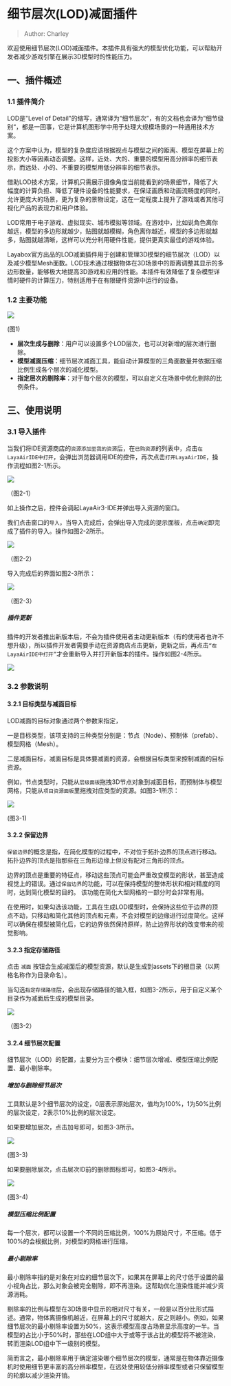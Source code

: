# 细节层次(LOD)减面插件

> Author: Charley

欢迎使用细节层次(LOD)减面插件。本插件具有强大的模型优化功能，可以帮助开发者减少游戏引擎在展示3D模型时的性能压力。

## 一、插件概述

### 1.1 插件简介

LOD是"Level of Detail"的缩写，通常译为“细节层次”，有的文档也会译为”细节级别“，都是一回事，它是计算机图形学中用于处理大规模场景的一种通用技术方案。

这个方案中认为，模型的复杂度应该根据视点与模型之间的距离、模型在屏幕上的投影大小等因素动态调整。这样，近处、大的、重要的模型用高分辨率的细节表示，而远处、小的、不重要的模型用低分辨率的细节表示。

借助LOD技术方案，计算机只需展示摄像角度当前能看到的场景细节，降低了大幅度的计算负担、降低了硬件设备的性能要求，在保证画质和动画流畅度的同时，允许更庞大的场景，更为复杂的景物设定，这在一定程度上提升了游戏或者其他可视化产品的表现力和用户体验。

LOD常用于电子游戏、虚拟现实、城市模拟等领域。在游戏中，比如说角色离你越远，模型的多边形就越少，贴图就越模糊，角色离你越近，模型的多边形就越多，贴图就越清晰，这样可以充分利用硬件性能，提供更真实最佳的游戏体验。

Layabox官方出品的LOD减面插件用于创建和管理3D模型的细节层次（LOD）以及减少模型Mesh面数。LOD技术通过根据物体在3D场景中的距离调整其显示的多边形数量，能够极大地提高3D游戏和应用的性能。本插件有效降低了复杂模型详情时硬件的计算压力，特别适用于在有限硬件资源中运行的设备。

### 1.2 主要功能

![](img/1.png) 

(图1)

- **层次生成与删除**：用户可以设置多个LOD层次，也可以对新增的层次进行删除。
- **模型减面压缩**：细节层次减面工具，能自动计算模型的三角面数量并依据压缩比例生成各个层次的减化模型。
- **指定层次的剔除率**：对于每个层次的模型，可以自定义在场景中优化剔除的比例条件。

## 三、使用说明

### 3.1 导入插件

当我们将IDE资源商店的`资源添加至我的资源`后，在`已购资源`的列表中，点击`在LayaAirIDE中打开`，会弹出浏览器调用IDE的控件，再次点击`打开LayaAirIDE`，操作流程如图2-1所示。

![](img/2-1.png) 

（图2-1）

如上操作之后，控件会调起LayaAir3-IDE并弹出导入资源的窗口。

我们点击窗口的`导入`，当导入完成后，会弹出导入完成的提示面板，点击`确定`即完成了插件的导入。操作如图2-2所示。

![](img/2-2.png) 

（图2-2）

导入完成后的界面如图2-3所示：

![](img/2-3.png) 

（图2-3）

##### 插件更新

插件的开发者推出新版本后，不会为插件使用者主动更新版本（有的使用者也许不想升级），所以插件开发者需要手动在资源商店点击更新，更新之后，再点击`“在LayaAirIDE中打开”`才会重新导入并打开新版本的插件。操作如图2-4所示。

![](img/2-4.png) 

### 3.2 参数说明

#### 3.2.1 目标类型与减面目标

LOD减面的目标对象通过两个参数来指定，

一是目标类型，该项支持的三种类型分别是：节点（Node）、预制体（prefab）、模型网格（Mesh）。

二是减面目标，减面目标是具体要减面的资源，会根据目标类型来控制减面的目标资源。

例如，节点类型时，只能从`层级面板`拖拽3D节点对象到减面目标，而预制体与模型网格，只能从`项目资源面板`里拖拽对应类型的资源。如图3-1所示：

![](img/3-1.png) 

(图3-1)

#### 3.2.2 保留边界

`保留边界`的概念是指，在简化模型的过程中，不对位于拓扑边界的顶点进行移动。拓扑边界的顶点是指那些在三角形边缘上但没有配对三角形的顶点。

边界的顶点是重要的特征点，移动这些顶点可能会严重改变模型的形状，甚至造成视觉上的错误。通过`保留边界`的功能，可以在保持模型的整体形状和相对精度的同时，达到简化模型的目的。 该功能在简化大型网格的一部分时会非常有用。

在使用时，如果勾选该功能，工具在生成LOD模型时，会保持这些位于边界的顶点不动，只移动和简化其他的顶点和元素，不会对模型的边缘进行过度简化。这样可以确保在模型被简化后，它的边界依然保持原样，防止边界形状的改变带来的视觉影响。 

#### 3.2.3 指定存储路径

点击 `减面` 按钮会生成减面后的模型资源，默认是生成到assets下的根目录（以网格名称作为目录命名）。

当勾选`指定存储路径`后，会出现存储路径的输入框，如图3-2所示，用于自定义某个目录作为减面后生成的模型目录。

![](img/3-2.png) 

（图3-2）

#### 3.2.4 细节层次配置

细节层次（LOD）的配置，主要分为三个模块：细节层次增减、模型压缩比例配置、最小剔除率。

##### 增加与删除细节层次

工具默认是3个细节层次的设定，0层表示原始层次，值均为100%，1为50%比例的层次设定，2表示10%比例的层次设定。

如果要增加层次，点击加号即可，如图3-3所示。

![](img/3-3.png) 

(图3-3)

如果要删除层次，点击层次ID前的删除图标即可，如图3-4所示。

![](img/3-4.png) 

(图3-4)

##### 模型压缩比例配置

每一个层次，都可以设置一个不同的压缩比例，100%为原始尺寸，不压缩。低于100%的会根据比例，对模型的网格进行压缩。

##### 最小剔除率

最小剔除率指的是对象在对应的细节层次下，如果其在屏幕上的尺寸低于设置的最小视角占比，那么对象会被完全剔除，即不再渲染。这帮助优化渲染性能并减少资源消耗。

剔除率的比例与模型在3D场景中显示的相对尺寸有关，一般是以百分比形式描述。通常，物体离摄像机越近，在屏幕上的尺寸就越大，反之则越小。例如，如果细节层次的最小剔除率设置为50%，这表示模型高度占场景显示高度的一半。当模型的占比小于50%时，那些在LOD组中大于或等于该占比的模型将不被渲染，转而渲染LOD组中下一级别的模型。

简而言之，最小剔除率用于确定渲染哪个细节层次的模型，通常是在物体靠近摄像机时使用细节更丰富的高分辨率模型，在远处使用较低分辨率模型或者只保留模型的轮廓以减少渲染开销。